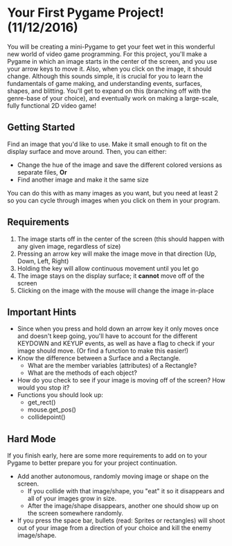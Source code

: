 # Your First Pygame Project! (11/12/2016)

You will be creating a mini-Pygame to get your feet wet in this wonderful new world of video game programming. For this project, you'll make a Pygame in which an image starts in the center of the screen, and you use your arrow keys to move it. Also, when you click on the image, it should change. Although this sounds simple, it is crucial for you to learn the fundamentals of game making, and understanding events, surfaces, shapes, and blitting. You'll get to expand on this (branching off with the genre-base of your choice), and eventually work on making a large-scale, fully functional 2D video game!

## Getting Started

Find an image that you'd like to use. Make it small enough to fit on the display surface and move around. Then, you can either:

- Change the hue of the image and save the different colored versions as separate files, **Or**
- Find another image and make it the same size

You can do this with as many images as you want, but you need at least 2 so you can cycle through images when you click on them in your program.

## Requirements

1. The image starts off in the center of the screen (this should happen with any given image, regardless of size)
2. Pressing an arrow key will make the image move in that direction (Up, Down, Left, Right)
3. Holding the key will allow continuous movement until you let go
4. The image stays on the display surface; it **cannot** move off of the screen
5. Clicking on the image with the mouse will change the image in-place

## Important Hints

- Since when you press and hold down an arrow key it only moves once and doesn't keep going, you'll have to account for the different KEYDOWN and KEYUP events, as well as have a flag to check if your image should move. (Or find a function to make this easier!)
- Know the difference between a Surface and a Rectangle.
  - What are the member variables (attributes) of a Rectangle?
  - What are the methods of each object?
- How do you check to see if your image is moving off of the screen? How would you stop it?
- Functions you should look up:
  - get_rect()
  - mouse.get_pos()
  - collidepoint()

## Hard Mode

If you finish early, here are some more requirements to add on to your Pygame to better prepare you for your project continuation.

- Add another autonomous, randomly moving image or shape on the screen.
  - If you collide with that image/shape, you "eat" it so it disappears and all of your images grow in size.
  - After the image/shape disappears, another one should show up on the screen somewhere randomly.
- If you press the space bar, bullets (read: Sprites or rectangles) will shoot out of your image from a direction of your choice and kill the enemy image/shape.
